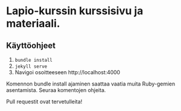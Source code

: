 # Lapio-kurssin kurssisivu ja materiaali.

## Käyttöohjeet

1. `bundle install`
2. `jekyll serve`
3. Navigoi osoitteeseen http://localhost:4000

Komennon bundle install ajaminen saattaa vaatia muita Ruby-gemien asentamista. Seuraa komentojen ohjeita.

Pull requestit ovat tervetulleita!